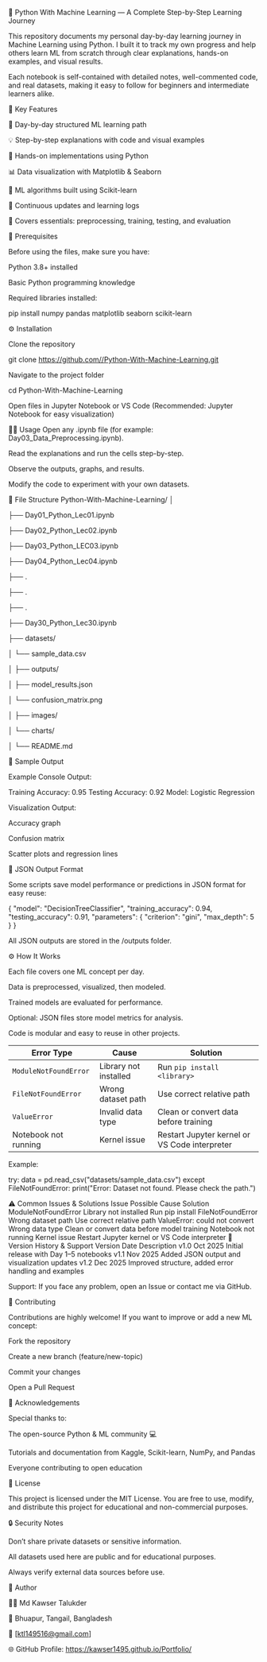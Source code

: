 🚀 Python With Machine Learning — A Complete Step-by-Step Learning Journey

This repository documents my personal day-by-day learning journey in Machine Learning using Python.
I built it to track my own progress and help others learn ML from scratch through clear explanations, hands-on examples, and visual results.

Each notebook is self-contained with detailed notes, well-commented code, and real datasets, making it easy to follow for beginners and intermediate learners alike.

🌟 Key Features

📘 Day-by-day structured ML learning path

💡 Step-by-step explanations with code and visual examples

🧩 Hands-on implementations using Python

📊 Data visualization with Matplotlib & Seaborn

🤖 ML algorithms built using Scikit-learn

🔁 Continuous updates and learning logs

🧠 Covers essentials: preprocessing, training, testing, and evaluation


🧰 Prerequisites

Before using the files, make sure you have:

Python 3.8+ installed

Basic Python programming knowledge

Required libraries installed:

pip install numpy pandas matplotlib seaborn scikit-learn


⚙️ Installation

Clone the repository

git clone https://github.com//Python-With-Machine-Learning.git

Navigate to the project folder

cd Python-With-Machine-Learning

Open files in Jupyter Notebook or VS Code (Recommended: Jupyter Notebook for easy visualization)


🧑‍💻 Usage
Open any .ipynb file (for example: Day03_Data_Preprocessing.ipynb).

Read the explanations and run the cells step-by-step.

Observe the outputs, graphs, and results.

Modify the code to experiment with your own datasets.


📂 File Structure
Python-With-Machine-Learning/
│

├── Day01_Python_Lec01.ipynb

├── Day02_Python_Lec02.ipynb

├── Day03_Python_LEC03.ipynb

├── Day04_Python_Lec04.ipynb

├──                .
                   
├──                .
                   
├──                .

├── Day30_Python_Lec30.ipynb

├── datasets/

│   └── sample_data.csv

│
├── outputs/

│   ├── model_results.json

│   └── confusion_matrix.png

│
├── images/

│   └── charts/

│
└── README.md

🧾 Sample Output

Example Console Output:

Training Accuracy: 0.95 Testing Accuracy: 0.92 Model: Logistic Regression

Visualization Output:

Accuracy graph

Confusion matrix

Scatter plots and regression lines

🧮 JSON Output Format

Some scripts save model performance or predictions in JSON format for easy reuse:

{ "model": "DecisionTreeClassifier", "training_accuracy": 0.94, "testing_accuracy": 0.91, "parameters": { "criterion": "gini", "max_depth": 5 } }

All JSON outputs are stored in the /outputs folder.

⚙️ How It Works

Each file covers one ML concept per day.

Data is preprocessed, visualized, then modeled.

Trained models are evaluated for performance.

Optional: JSON files store model metrics for analysis.

Code is modular and easy to reuse in other projects.

| Error Type            | Cause                 | Solution                                      |
| --------------------- | --------------------- | --------------------------------------------- |
| `ModuleNotFoundError` | Library not installed | Run `pip install <library>`                   |
| `FileNotFoundError`   | Wrong dataset path    | Use correct relative path                     |
| `ValueError`          | Invalid data type     | Clean or convert data before training         |
| Notebook not running  | Kernel issue          | Restart Jupyter kernel or VS Code interpreter |


Example:

try: data = pd.read_csv("datasets/sample_data.csv") except FileNotFoundError: print("Error: Dataset not found. Please check the path.")

⚠️ Common Issues & Solutions Issue Possible Cause Solution ModuleNotFoundError Library not installed Run pip install FileNotFoundError Wrong dataset path Use correct relative path ValueError: could not convert Wrong data type Clean or convert data before model training Notebook not running Kernel issue Restart Jupyter kernel or VS Code interpreter 🧾 Version History & Support Version Date Description v1.0 Oct 2025 Initial release with Day 1–5 notebooks v1.1 Nov 2025 Added JSON output and visualization updates v1.2 Dec 2025 Improved structure, added error handling and examples

Support: If you face any problem, open an Issue or contact me via GitHub.

🤝 Contributing

Contributions are highly welcome! If you want to improve or add a new ML concept:

Fork the repository

Create a new branch (feature/new-topic)

Commit your changes

Open a Pull Request

🙌 Acknowledgements

Special thanks to:

The open-source Python & ML community 💻

Tutorials and documentation from Kaggle, Scikit-learn, NumPy, and Pandas

Everyone contributing to open education

📜 License

This project is licensed under the MIT License. You are free to use, modify, and distribute this project for educational and non-commercial purposes.

🔒 Security Notes

Don’t share private datasets or sensitive information.

All datasets used here are public and for educational purposes.

Always verify external data sources before use.

💬 Author

👨‍💻 Md Kawser Talukder 

📍 Bhuapur, Tangail, Bangladesh 

📧 [ktl149516@gmail.com] 

🌐 GitHub Profile: https://kawser1495.github.io/Portfolio/
